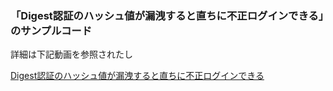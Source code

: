### 「Digest認証のハッシュ値が漏洩すると直ちに不正ログインできる」のサンプルコード 

詳細は下記動画を参照されたし

[Digest認証のハッシュ値が漏洩すると直ちに不正ログインできる ](https://www.youtube.com/watch?v=aGS26pW2gY4)
